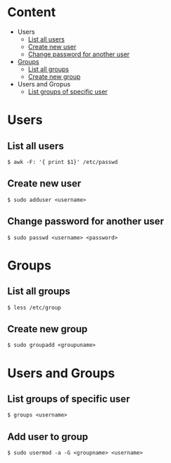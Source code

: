 # Content
* Users
  * [List all users](#list-all-users)
  * [Create new user]()
  * [Change password for another user]()
* [Groups](#groups)
  * [List all groups](#list-all-groups)
  * [Create new group]()
* Users and Gropus
  * [List groups of specific user]()
# Users
## List all users
```shell
$ awk -F: '{ print $1}' /etc/passwd
```
## Create new user
```shell
$ sudo adduser <username>
```
## Change password for another user
```shell
$ sudo passwd <username> <password>
```
# Groups
## List all groups
```shell
$ less /etc/group
```
## Create new group
```shell
$ sudo groupadd <groupuname>
```
# Users and Groups
## List groups of specific user
```shell
$ groups <username>
```
## Add user to group
```shell
$ sudo usermod -a -G <groupname> <username>
```
